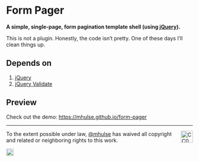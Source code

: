 # Form Pager

**A simple, single-page, form pagination template shell (using [jQuery](https://jquery.com/)).**

This is not a plugin. Honestly, the code isn’t pretty. One of these days I’ll clean things up.

## Depends on

1. [jQuery](https://jquery.com/)
1. [jQuery Validate](https://github.com/jzaefferer/jquery-validation)

## Preview

Check out the demo: <https://mhulse.github.io/form-pager>

---

[<img width="32" height="32" align="right" src="http://mirrors.creativecommons.org/presskit/icons/zero.png" title="CC0 1.0 Universal (CC0 1.0)" target="_blank">](https://creativecommons.org/publicdomain/zero/1.0/)

To the extent possible under law, [@mhulse](https://github.com/mhulse) has waived all copyright and related or neighboring rights to this work.

<img width="20" height="20" align="absmiddle" src="https://github.global.ssl.fastly.net/images/icons/emoji/octocat.png" alt=":octocat:" title=":octocat:" class="emoji">
